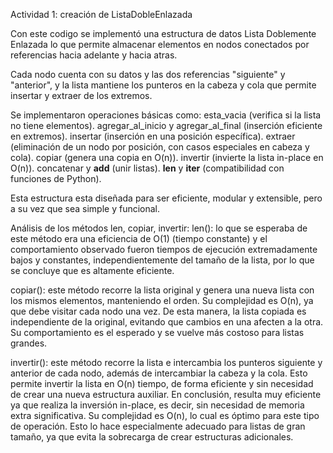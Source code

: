 Actividad 1: creación de ListaDobleEnlazada

Con este codigo se implementó una estructura de datos Lista Doblemente Enlazada lo que permite almacenar elementos en nodos conectados por referencias hacia adelante y hacia atras.

Cada nodo cuenta con su datos y las dos referencias "siguiente" y "anterior", y la lista mantiene los punteros en la cabeza y cola que permite insertar y extraer de los extremos.

Se implementaron operaciones básicas como:
esta_vacia (verifica si la lista no tiene elementos).
agregar_al_inicio y agregar_al_final (inserción eficiente en extremos).
insertar (inserción en una posición específica).
extraer (eliminación de un nodo por posición, con casos especiales en cabeza y cola).
copiar (genera una copia en O(n)).
invertir (invierte la lista in-place en O(n)).
concatenar y __add__ (unir listas).
__len__ y __iter__ (compatibilidad con funciones de Python).

Esta estructura esta diseñada para ser eficiente, modular y extensible, pero a su vez que sea simple y funcional. 

Análisis de los métodos len, copiar, invertir:
len():  lo que se esperaba de este método era una eficiencia de O(1) (tiempo constante) y el comportamiento observado fueron
tiempos de ejecución extremadamente bajos y constantes, independientemente del tamaño de la lista, por lo que se concluye que es altamente eficiente. 

copiar(): este método recorre la lista original y genera una nueva lista con los mismos elementos, manteniendo el orden. Su complejidad es O(n), ya que debe visitar cada nodo una vez. De esta manera, la lista copiada es independiente de la original, evitando que cambios en una afecten a la otra. Su comportamiento es el esperado y se vuelve más costoso para listas grandes.

invertir(): este método recorre la lista e intercambia los punteros siguiente y anterior de cada nodo, además de intercambiar la cabeza y la cola. Esto permite invertir la lista en O(n) tiempo, de forma eficiente y sin necesidad de crear una nueva estructura auxiliar. En conclusión, resulta muy eficiente ya que realiza la inversión in-place, es decir, sin necesidad de memoria extra significativa. Su complejidad es O(n), lo cual es óptimo para este tipo de operación. Esto lo hace especialmente adecuado para listas de gran tamaño, ya que evita la sobrecarga de crear estructuras adicionales.

